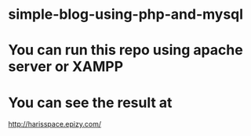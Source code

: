 # simple-blog-using-php-and-mysql

# You can run this repo using apache server or XAMPP

# You can see the result at
http://harisspace.epizy.com/

